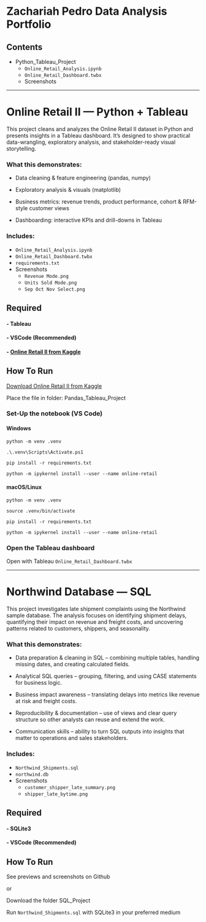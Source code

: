 # Zachariah Pedro Data Analysis Portfolio
## Contents
- Python_Tableau_Project
  - `Online_Retail_Analysis.ipynb`
  - `Online_Retail_Dashboard.twbx`
  - Screenshots
---
# Online Retail II — Python + Tableau

This project cleans and analyzes the Online Retail II dataset in Python and presents insights in 
a Tableau dashboard. It’s designed to show practical data-wrangling, exploratory analysis, and 
stakeholder-ready visual storytelling.



### What this demonstrates:

- Data cleaning & feature engineering (pandas, numpy)

- Exploratory analysis & visuals (matplotlib)

- Business metrics: revenue trends, product performance, cohort & RFM-style customer views

- Dashboarding: interactive KPIs and drill-downs in Tableau



### Includes:
- `Online_Retail_Analysis.ipynb`
- `Online_Retail_Dashboard.twbx`
- `requirements.txt`
- Screenshots
	- `Revenue Mode.png`
	- `Units Sold Mode.png`
	- `Sep Oct Nov Select.png`

## Required 
#### - Tableau
#### - VSCode (Recommended)
#### - [Online Retail II from Kaggle](https://www.kaggle.com/datasets/lakshmi25npathi/online-retail-dataset)

## How To Run


  [Download Online Retail II from Kaggle](https://www.kaggle.com/datasets/lakshmi25npathi/online-retail-dataset)

  Place the file in folder: Pandas_Tableau_Project



### Set-Up the notebook (VS Code)


#### Windows

    python -m venv .venv

    .\.venv\Scripts\Activate.ps1

    pip install -r requirements.txt

    python -m ipykernel install --user --name online-retail

 

#### macOS/Linux

    python -m venv .venv

    source .venv/bin/activate

    pip install -r requirements.txt

    python -m ipykernel install --user --name online-retail



### Open the Tableau dashboard

   Open with Tableau `Online_Retail_Dashboard.twbx` 

---


# Northwind Database — SQL

This project investigates late shipment complaints using the Northwind sample database. The analysis focuses on identifying shipment delays, quantifying their impact on revenue and freight costs, and uncovering patterns related to customers, shippers, and seasonality.



### What this demonstrates:

- Data preparation & cleaning in SQL – combining multiple tables, handling missing dates, and creating calculated fields.

- Analytical SQL queries – grouping, filtering, and using CASE statements for business logic.

- Business impact awareness – translating delays into metrics like revenue at risk and freight costs.

- Reproducibility & documentation – use of views and clear query structure so other analysts can reuse and extend the work.

- Communication skills – ability to turn SQL outputs into insights that matter to operations and sales stakeholders.



### Includes:
- `Northwind_Shipments.sql`
- `northwind.db`
- Screenshots
	- `customer_shipper_late_summary.png`
	- `shipper_late_bytime.png`

## Required 
#### - SQLite3
#### - VSCode (Recommended)

## How To Run

  See previews and screenshots on Github

  or

  Download the folder SQL_Project

  Run `Northwind_Shipments.sql` with SQLite3 in your preferred medium

